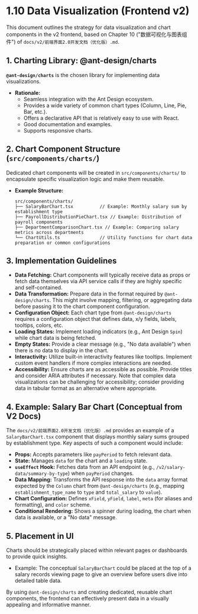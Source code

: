 # 1.10 Data Visualization (Frontend v2)

This document outlines the strategy for data visualization and chart components in the v2 frontend, based on Chapter 10 ("数据可视化与图表组件") of `docs/v2/前端界面2.0开发文档（优化版）.md`.

## 1. Charting Library: @ant-design/charts

**`@ant-design/charts`** is the chosen library for implementing data visualizations.

*   **Rationale:**
    *   Seamless integration with the Ant Design ecosystem.
    *   Provides a wide variety of common chart types (Column, Line, Pie, Bar, etc.).
    *   Offers a declarative API that is relatively easy to use with React.
    *   Good documentation and examples.
    *   Supports responsive charts.

## 2. Chart Component Structure (`src/components/charts/`)

Dedicated chart components will be created in `src/components/charts/` to encapsulate specific visualization logic and make them reusable.

*   **Example Structure:**
    ```
    src/components/charts/
    ├── SalaryBarChart.tsx          // Example: Monthly salary sum by establishment type
    ├── PayrollDistributionPieChart.tsx // Example: Distribution of payroll components
    ├── DepartmentComparisonChart.tsx // Example: Comparing salary metrics across departments
    └── ChartUtils.ts               // Utility functions for chart data preparation or common configurations
    ```

## 3. Implementation Guidelines

*   **Data Fetching:** Chart components will typically receive data as props or fetch data themselves via API service calls if they are highly specific and self-contained.
*   **Data Transformation:** Prepare data in the format required by `@ant-design/charts`. This might involve mapping, filtering, or aggregating data before passing it to the chart component configuration.
*   **Configuration Object:** Each chart type from `@ant-design/charts` requires a configuration object that defines data, x/y fields, labels, tooltips, colors, etc.
*   **Loading States:** Implement loading indicators (e.g., Ant Design `Spin`) while chart data is being fetched.
*   **Empty States:** Provide a clear message (e.g., "No data available") when there is no data to display in the chart.
*   **Interactivity:** Utilize built-in interactivity features like tooltips. Implement custom event handlers if more complex interactions are needed.
*   **Accessibility:** Ensure charts are as accessible as possible. Provide titles and consider ARIA attributes if necessary. Note that complex data visualizations can be challenging for accessibility; consider providing data in tabular format as an alternative where appropriate.

## 4. Example: Salary Bar Chart (Conceptual from V2 Docs)

The `docs/v2/前端界面2.0开发文档（优化版）.md` provides an example of a `SalaryBarChart.tsx` component that displays monthly salary sums grouped by establishment type. Key aspects of such a component would include:

*   **Props:** Accepts parameters like `payPeriod` to fetch relevant data.
*   **State:** Manages `data` for the chart and a `loading` state.
*   **`useEffect` Hook:** Fetches data from an API endpoint (e.g., `/v2/salary-data/summary-by-type`) when `payPeriod` changes.
*   **Data Mapping:** Transforms the API response into the `data` array format expected by the `Column` chart from `@ant-design/charts` (e.g., mapping `establishment_type_name` to `type` and `total_salary` to `value`).
*   **Chart Configuration:** Defines `xField`, `yField`, `label`, `meta` (for aliases and formatting), and `color` scheme.
*   **Conditional Rendering:** Shows a spinner during loading, the chart when data is available, or a "No data" message.

## 5. Placement in UI

Charts should be strategically placed within relevant pages or dashboards to provide quick insights.

*   Example: The conceptual `SalaryBarChart` could be placed at the top of a salary records viewing page to give an overview before users dive into detailed table data.

By using `@ant-design/charts` and creating dedicated, reusable chart components, the frontend can effectively present data in a visually appealing and informative manner. 